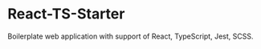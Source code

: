 React-TS-Starter
================
Boilerplate web application with support of React, TypeScript, Jest, SCSS.